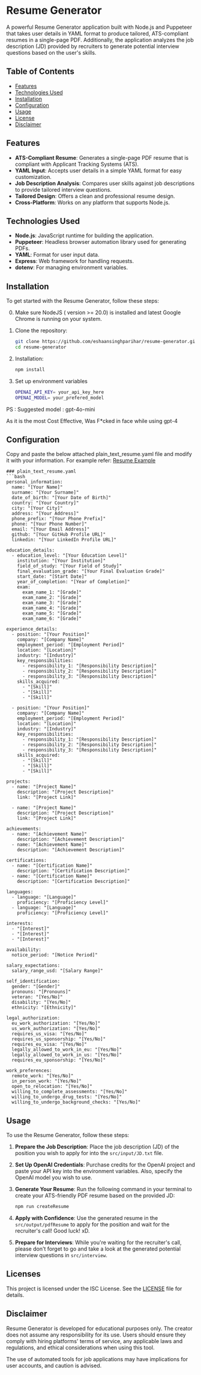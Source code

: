 # Resume Generator

A powerful Resume Generator application built with Node.js and Puppeteer that takes user details in YAML format to produce tailored, ATS-compliant resumes in a single-page PDF. Additionally, the application analyzes the job description (JD) provided by recruiters to generate potential interview questions based on the user's skills.

## Table of Contents

- [Features](#features)
- [Technologies Used](#technologies-used)
- [Installation](#installation)
- [Configuration](#configuration)
- [Usage](#usage)
- [License](#licenses)
- [Disclaimer](#disclaimer)

## Features

- **ATS-Compliant Resume**: Generates a single-page PDF resume that is compliant with Applicant Tracking Systems (ATS).
- **YAML Input**: Accepts user details in a simple YAML format for easy customization.
- **Job Description Analysis**: Compares user skills against job descriptions to provide tailored interview questions.
- **Tailored Design**: Offers a clean and professional resume design.
- **Cross-Platform**: Works on any platform that supports Node.js.

## Technologies Used

- **Node.js**: JavaScript runtime for building the application.
- **Puppeteer**: Headless browser automation library used for generating PDFs.
- **YAML**: Format for user input data.
- **Express**: Web framework for handling requests.
- **dotenv**: For managing environment variables.

## Installation

To get started with the Resume Generator, follow these steps:

0. Make sure NodeJS ( version >= 20.0) is installed and latest Google Chrome is running on your system.

1. Clone the repository:

   ```bash
   git clone https://github.com/eshaansinghparihar/resume-generator.git
   cd resume-generator
   
2. Installation:
    
    ```bash
    npm install

3. Set up environment variables
    
    ```bash
    OPENAI_API_KEY= your_api_key_here
    OPENAI_MODEL= your_prefered_model
    
 PS : Suggested model : gpt-4o-mini 

 As it is the most Cost Effective, Was F*cked in face while using gpt-4
 
## Configuration

 Copy and paste the below attached plain_text_resume.yaml file and modify it with your information. For example refer: [Resume Example](https://github.com/eshaansinghparihar/resume-generator/blob/main/src/assets/plain_text_resume.yaml)

    ### plain_text_resume.yaml
    ```bash
    personal_information:
      name: "[Your Name]"
      surname: "[Your Surname]"
      date_of_birth: "[Your Date of Birth]"
      country: "[Your Country]"
      city: "[Your City]"
      address: "[Your Address]"
      phone_prefix: "[Your Phone Prefix]"
      phone: "[Your Phone Number]"
      email: "[Your Email Address]"
      github: "[Your GitHub Profile URL]"
      linkedin: "[Your LinkedIn Profile URL]"
    
    education_details:
      - education_level: "[Your Education Level]"
        institution: "[Your Institution]"
        field_of_study: "[Your Field of Study]"
        final_evaluation_grade: "[Your Final Evaluation Grade]"
        start_date: "[Start Date]"
        year_of_completion: "[Year of Completion]"
        exam:
          exam_name_1: "[Grade]"
          exam_name_2: "[Grade]"
          exam_name_3: "[Grade]"
          exam_name_4: "[Grade]"
          exam_name_5: "[Grade]"
          exam_name_6: "[Grade]"
    
    experience_details:
      - position: "[Your Position]"
        company: "[Company Name]"
        employment_period: "[Employment Period]"
        location: "[Location]"
        industry: "[Industry]"
        key_responsibilities:
          - responsibility_1: "[Responsibility Description]"
          - responsibility_2: "[Responsibility Description]"
          - responsibility_3: "[Responsibility Description]"
        skills_acquired:
          - "[Skill]"
          - "[Skill]"
          - "[Skill]"
    
      - position: "[Your Position]"
        company: "[Company Name]"
        employment_period: "[Employment Period]"
        location: "[Location]"
        industry: "[Industry]"
        key_responsibilities:
          - responsibility_1: "[Responsibility Description]"
          - responsibility_2: "[Responsibility Description]"
          - responsibility_3: "[Responsibility Description]"
        skills_acquired:
          - "[Skill]"
          - "[Skill]"
          - "[Skill]"
    
    projects:
      - name: "[Project Name]"
        description: "[Project Description]"
        link: "[Project Link]"
    
      - name: "[Project Name]"
        description: "[Project Description]"
        link: "[Project Link]"
    
    achievements:
      - name: "[Achievement Name]"
        description: "[Achievement Description]"
      - name: "[Achievement Name]"
        description: "[Achievement Description]"
    
    certifications:
      - name: "[Certification Name]"
        description: "[Certification Description]"
      - name: "[Certification Name]"
        description: "[Certification Description]"
    
    languages:
      - language: "[Language]"
        proficiency: "[Proficiency Level]"
      - language: "[Language]"
        proficiency: "[Proficiency Level]"
    
    interests:
      - "[Interest]"
      - "[Interest]"
      - "[Interest]"
    
    availability:
      notice_period: "[Notice Period]"
    
    salary_expectations:
      salary_range_usd: "[Salary Range]"
    
    self_identification:
      gender: "[Gender]"
      pronouns: "[Pronouns]"
      veteran: "[Yes/No]"
      disability: "[Yes/No]"
      ethnicity: "[Ethnicity]"
    
    legal_authorization:
      eu_work_authorization: "[Yes/No]"
      us_work_authorization: "[Yes/No]"
      requires_us_visa: "[Yes/No]"
      requires_us_sponsorship: "[Yes/No]"
      requires_eu_visa: "[Yes/No]"
      legally_allowed_to_work_in_eu: "[Yes/No]"
      legally_allowed_to_work_in_us: "[Yes/No]"
      requires_eu_sponsorship: "[Yes/No]"
    
    work_preferences:
      remote_work: "[Yes/No]"
      in_person_work: "[Yes/No]"
      open_to_relocation: "[Yes/No]"
      willing_to_complete_assessments: "[Yes/No]"
      willing_to_undergo_drug_tests: "[Yes/No]"
      willing_to_undergo_background_checks: "[Yes/No]"

    
## Usage

To use the Resume Generator, follow these steps:

1. **Prepare the Job Description**: Place the job description (JD) of the position you wish to apply for into the `src/input/JD.txt` file.

2. **Set Up OpenAI Credentials**: Purchase credits for the OpenAI project and paste your API key into the environment variables. Also, specify the OpenAI model you wish to use.

3. **Generate Your Resume**: Run the following command in your terminal to create your ATS-friendly PDF resume based on the provided JD:
   ```bash
   npm run createResume

4. **Apply with Confidence**: Use the generated resume in the `src/output/pdfResume` to apply for the position and wait for the recruiter's call! Good luck! xD.

5. **Prepare for Interviews**: While you're waiting for the recruiter's call, please don't forget to go and take a look at the generated potential interview questions in `src/interview`.

## Licenses

This project is licensed under the ISC License. See the [LICENSE](LICENSE) file for details.

## Disclaimer

Resume Generator is developed for educational purposes only. The creator does not assume any responsibility for its use. Users should ensure they comply with hiring platforms' terms of service, any applicable laws and regulations, and ethical considerations when using this tool. 

The use of automated tools for job applications may have implications for user accounts, and caution is advised.










